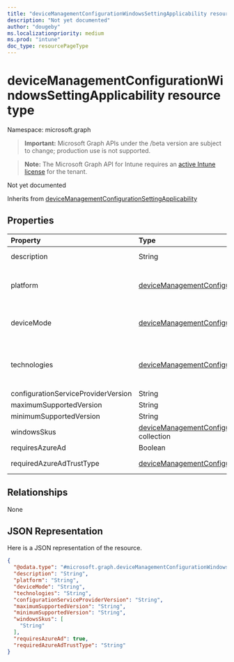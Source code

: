 ```yaml
---
title: "deviceManagementConfigurationWindowsSettingApplicability resource type"
description: "Not yet documented"
author: "dougeby"
ms.localizationpriority: medium
ms.prod: "intune"
doc_type: resourcePageType
---
```


# deviceManagementConfigurationWindowsSettingApplicability resource type

Namespace: microsoft.graph

> **Important:** Microsoft Graph APIs under the /beta version are subject to change; production use is not supported.

> **Note:** The Microsoft Graph API for Intune requires an [active Intune license](https://go.microsoft.com/fwlink/?linkid=839381) for the tenant.

Not yet documented


Inherits from [deviceManagementConfigurationSettingApplicability](../resources/intune-deviceconfigv2-devicemanagementconfigurationsettingapplicability.md)

## Properties
|Property|Type|Description|
|:---|:---|:---|
|description|String|description of the setting Inherited from [deviceManagementConfigurationSettingApplicability](../resources/intune-deviceconfigv2-devicemanagementconfigurationsettingapplicability.md)|
|platform|[deviceManagementConfigurationPlatforms](../resources/intune-deviceconfigv2-devicemanagementconfigurationplatforms.md)|Platform setting can be applied on Inherited from [deviceManagementConfigurationSettingApplicability](../resources/intune-deviceconfigv2-devicemanagementconfigurationsettingapplicability.md). Possible values are: `none`, `macOS`, `windows10X`, `windows10`.|
|deviceMode|[deviceManagementConfigurationDeviceMode](../resources/intune-deviceconfigv2-devicemanagementconfigurationdevicemode.md)|Device Mode that setting can be applied on Inherited from [deviceManagementConfigurationSettingApplicability](../resources/intune-deviceconfigv2-devicemanagementconfigurationsettingapplicability.md). Possible values are: `none`, `kiosk`.|
|technologies|[deviceManagementConfigurationTechnologies](../resources/intune-deviceconfigv2-devicemanagementconfigurationtechnologies.md)|Which technology channels this setting can be deployed through Inherited from [deviceManagementConfigurationSettingApplicability](../resources/intune-deviceconfigv2-devicemanagementconfigurationsettingapplicability.md). Possible values are: `none`, `mdm`, `windows10XManagement`, `configManager`, `microsoftSense`, `exchangeOnline`.|
|configurationServiceProviderVersion|String|Version of CSP setting is a part of|
|maximumSupportedVersion|String|Maximum supported version of Windows|
|minimumSupportedVersion|String|Minimum supported version of Windows|
|windowsSkus|[deviceManagementConfigurationWindowsSkus](../resources/intune-deviceconfigv2-devicemanagementconfigurationwindowsskus.md) collection|List of Windows SKUs that the setting is applicable for|
|requiresAzureAd|Boolean|AzureAD setting requirement|
|requiredAzureAdTrustType|[deviceManagementConfigurationAzureAdTrustType](../resources/intune-deviceconfigv2-devicemanagementconfigurationazureadtrusttype.md)|Required AzureAD trust type. Possible values are: `none`, `azureAdJoined`, `addWorkAccount`, `mdmOnly`.|

## Relationships
None

## JSON Representation
Here is a JSON representation of the resource.
<!-- {
  "blockType": "resource",
  "@odata.type": "microsoft.graph.deviceManagementConfigurationWindowsSettingApplicability"
}
-->
``` json
{
  "@odata.type": "#microsoft.graph.deviceManagementConfigurationWindowsSettingApplicability",
  "description": "String",
  "platform": "String",
  "deviceMode": "String",
  "technologies": "String",
  "configurationServiceProviderVersion": "String",
  "maximumSupportedVersion": "String",
  "minimumSupportedVersion": "String",
  "windowsSkus": [
    "String"
  ],
  "requiresAzureAd": true,
  "requiredAzureAdTrustType": "String"
}
```



